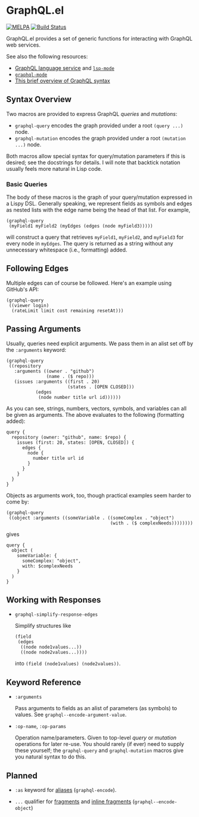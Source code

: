 # GraphQL.el

[![MELPA](https://melpa.org/packages/graphql-badge.svg)](https://melpa.org/#/graphql)
[![Build Status](https://travis-ci.org/vermiculus/graphql.el.svg?branch=master)](https://travis-ci.org/vermiculus/graphql.el)

GraphQL.el provides a set of generic functions for interacting with
GraphQL web services.

See also the following resources:

- [GraphQL language service][graph-lsp] and [`lsp-mode`][el-lsp]
- [`graphql-mode`][graphql-mode]
- [This brief overview of GraphQL syntax][graphql]

[graph-lsp]: https://github.com/graphql/graphql-language-service
[el-lsp]: https://github.com/emacs-lsp/lsp-mode
[graphql-mode]: https://github.com/davazp/graphql-mode
[graphql]: http://graphql.org/learn

## Syntax Overview
Two macros are provided to express GraphQL *queries* and *mutations*:

- `graphql-query` encodes the graph provided under a root `(query
  ...)` node.
- `graphql-mutation` encodes the graph provided under a root
  `(mutation ...)` node.

Both macros allow special syntax for query/mutation parameters if this
is desired; see the docstrings for details. I will note that backtick
notation usually feels more natural in Lisp code.

### Basic Queries

The body of these macros is the graph of your query/mutation expressed
in a Lispy DSL. Generally speaking, we represent fields as symbols and
edges as nested lists with the edge name being the head of that list.
For example,

    (graphql-query
     (myField1 myField2 (myEdges (edges (node myField3)))))

will construct a query that retrieves `myField1`, `myField2`, and
`myField3` for every node in `myEdges`. The query is returned as a
string without any unnecessary whitespace (i.e., formatting) added.

## Following Edges

Multiple edges can of course be followed. Here's an example using
GitHub's API:

    (graphql-query
     ((viewer login)
      (rateLimit limit cost remaining resetAt)))

## Passing Arguments

Usually, queries need explicit arguments. We pass them in an alist set
off by the `:arguments` keyword:

    (graphql-query
     ((repository
       :arguments ((owner . "github")
                   (name . ($ repo)))
       (issues :arguments ((first . 20)
                           (states . [OPEN CLOSED]))
               (edges
                (node number title url id))))))

As you can see, strings, numbers, vectors, symbols, and variables can
all be given as arguments. The above evaluates to the following
(formatting added):

    query {
      repository (owner: "github", name: $repo) {
        issues (first: 20, states: [OPEN, CLOSED]) {
          edges {
            node {
              number title url id
            }
          }
        }
      }
    }

Objects as arguments work, too, though practical examples seem harder
to come by:

    (graphql-query
     ((object :arguments ((someVariable . ((someComplex . "object")
                                           (with . ($ complexNeeds))))))))

gives

    query {
      object (
        someVariable: {
          someComplex: "object",
          with: $complexNeeds
        }
      )
    }

## Working with Responses

- `graphql-simplify-response-edges`

  Simplify structures like

      (field
       (edges
        ((node node1values...))
        ((node node2values...))))

  into `(field (node1values) (node2values))`.

## Keyword Reference

- `:arguments`

  Pass arguments to fields as an alist of parameters (as symbols) to
  values. See `graphql--encode-argument-value`.

- `:op-name`, `:op-params`

  Operation name/parameters. Given to top-level *query* or *mutation*
  operations for later re-use. You should rarely (if ever) need to
  supply these yourself; the `graphql-query` and `graphql-mutation`
  macros give you natural syntax to do this.

## Planned

- `:as` keyword for [aliases][graphql-alias] (`graphql-encode`).

- `...` qualifier for [fragments][graphql-fragment] and [inline
  fragments][graphql-ifragment] (`graphql--encode-object`)

[graphql-alias]: http://graphql.org/learn/queries/#aliases
[graphql-variable]: http://graphql.org/learn/queries/#variables
[graphql-fragment]: http://graphql.org/learn/queries/#fragments
[graphql-ifragment]: http://graphql.org/learn/queries/#inline-fragments
